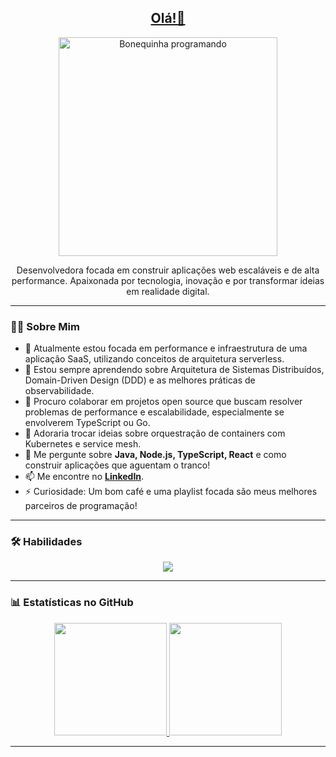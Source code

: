 <div align="center">
  <a href="https://github.com/miriangomes">
    
   ## Olá!👋
   
  </a>
</div>

<div align="center">
  <img src="https://user-images.githubusercontent.com/73097560/115834477-dbab4500-a447-11eb-908a-139a6edaec5c.gif" width="350" alt="Bonequinha programando">
</div>

<div align="center">
  <p>Desenvolvedora focada em construir aplicações web escaláveis e de alta performance. Apaixonada por tecnologia, inovação e por transformar ideias em realidade digital.</p>
</div>

---

### 👩‍💻 Sobre Mim

- 🔭 Atualmente estou focada em performance e infraestrutura de uma aplicação SaaS, utilizando conceitos de arquitetura serverless.
- 🌱 Estou sempre aprendendo sobre Arquitetura de Sistemas Distribuídos, Domain-Driven Design (DDD) e as melhores práticas de observabilidade.
- 👯 Procuro colaborar em projetos open source que buscam resolver problemas de performance e escalabilidade, especialmente se envolverem TypeScript ou Go.
- 🤔 Adoraria trocar ideias sobre orquestração de containers com Kubernetes e service mesh.
- 💬 Me pergunte sobre **Java, Node.js, TypeScript, React** e como construir aplicações que aguentam o tranco!
- 📫 Me encontre no **[LinkedIn](https://www.linkedin.com/in/mírian-gomes)**.
- ⚡ Curiosidade: Um bom café e uma playlist focada são meus melhores parceiros de programação!

---

### 🛠️ Habilidades

<div align="center">
  <a href="https://skillicons.dev">
    <img src="https://skillicons.dev/icons?i=java,js,ts,react,nodejs,docker,aws,c,cpp,css,html" />
  </a>
</div>

---

### 📊 Estatísticas no GitHub

<div align="center">
  <a href="https://github.com/miriangomes">
    <img height="180em" src="https://github-readme-stats.vercel.app/api?username=miriangomes&show_icons=true&theme=dracula&include_all_commits=true&count_private=true"/>
    <img height="180em" src="https://github-readme-stats.vercel.app/api/top-langs/?username=miriangomes&layout=compact&langs_count=7&theme=dracula"/>
  </a>
</div>

---

